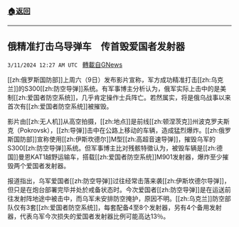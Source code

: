 ###  [:house:返回](README.md)
---


## 俄精准打击乌导弹车　传首毁爱国者发射器
`3/11/2024 12:27 AM UTC ` [轉載自GNews](https://gnews.org/articles/2382730)

[[zh:俄罗斯国防部]]上周六（9日）发布影片宣称，军方成功精准打击[[zh:乌克兰]]的S300[[zh:防空导弹]]系统。有军事博主分析认为，俄军实际上击中的是美制[[zh:爱国者防空系统]]，几乎肯定操作士兵阵亡。若然属实，将是俄乌战事以来首次有[[zh:爱国者防空系统]]被摧毁。

影片由[[zh:无人机]]从高空拍摄，[[zh:地点]]是前线[[zh:顿涅茨克]]州波克罗夫斯克（Pokrovsk），[[zh:导弹]]击中在公路上移动的车辆，造成猛烈爆炸。[[zh:俄罗斯国防部]]宣称使用[[zh:伊斯坎德尔]]M型[[zh:高超音速导弹]]，摧毁乌军的S300[[zh:防空导弹]]系统。但军事博主比对残骸特徵认为，被毁车辆是[[zh:德国]]曼恩KAT1越野运输车，搭载[[zh:爱国者防空系统]]M901发射器，爆炸至少摧毁两个爱国者发射器。

报道指出，乌军爱国者[[zh:防空导弹]]过往经常击落来袭[[zh:伊斯坎德尔导弹]]，但只是在炮台部署完毕并处於戒备状态时。今次爱国者[[zh:防空导弹]]是在运送前往发射阵地途中被击中，而乌军未安排防空掩护，原因不明。[[zh:乌克兰]]防空部队仅有3套[[zh:爱国者防空系统]]，每套配备4至8个发射器，另有4个备用发射器，代表乌军今次损失的爱国者发射器比例可能高达13％。
